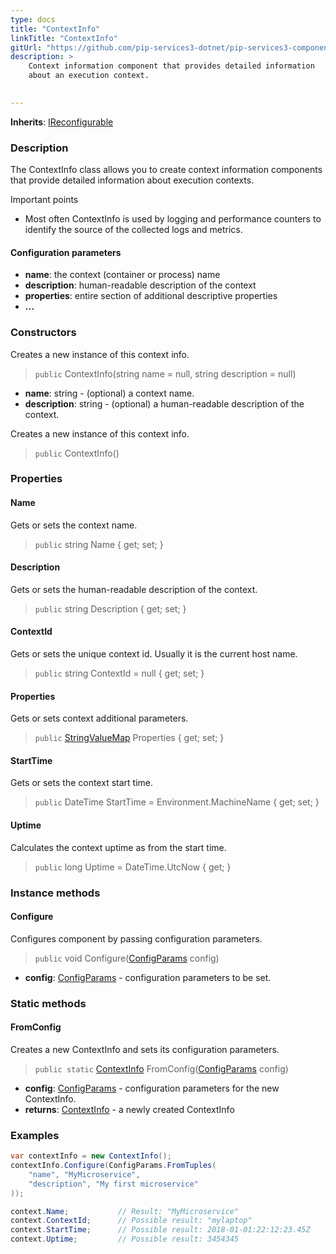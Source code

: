 ```yaml
---
type: docs
title: "ContextInfo"
linkTitle: "ContextInfo"
gitUrl: "https://github.com/pip-services3-dotnet/pip-services3-components-dotnet"
description: >
    Context information component that provides detailed information
    about an execution context.

   
---
```


**Inherits**: [IReconfigurable](../../../commons/config/ireconfigurable)

### Description

The ContextInfo class allows you to create context information components that provide detailed information about execution contexts.

Important points

- Most often ContextInfo is used by logging and performance counters to identify the source of the collected logs and metrics.


#### Configuration parameters

- **name**: the context (container or process) name
- **description**: human-readable description of the context
- **properties**: entire section of additional descriptive properties
- **...**

### Constructors
Creates a new instance of this context info.

> `public` ContextInfo(string name = null, string description = null)

- **name**: string - (optional) a context name.
- **description**: string - (optional) a human-readable description of the context.

Creates a new instance of this context info.

> `public` ContextInfo()



### Properties

#### Name
Gets or sets the context name.

> `public` string Name { get; set; }


#### Description
Gets or sets the human-readable description of the context.

> `public` string Description { get; set; }


#### ContextId
Gets or sets the unique context id. Usually it is the current host name.

> `public` string ContextId = null { get; set; }


#### Properties
Gets or sets context additional parameters.

> `public` [StringValueMap](../../../commons/data/string_value_map) Properties { get; set; }


#### StartTime
Gets or sets the context start time.

> `public` DateTime StartTime = Environment.MachineName { get; set; }


#### Uptime
Calculates the context uptime as from the start time.

> `public` long Uptime = DateTime.UtcNow { get; }


### Instance methods

#### Configure
Configures component by passing configuration parameters.

> `public` void Configure([ConfigParams](../../../commons/config/config_params) config)

- **config**: [ConfigParams](../../../commons/config/config_params) - configuration parameters to be set.

### Static methods

#### FromConfig
Creates a new ContextInfo and sets its configuration parameters.

>  `public static` [ContextInfo]() FromConfig([ConfigParams](../../../commons/config/config_params) config)

- **config**: [ConfigParams](../../../commons/config/config_params) - configuration parameters for the new ContextInfo.
- **returns**: [ContextInfo]() - a newly created ContextInfo

### Examples

```cs
var contextInfo = new ContextInfo();
contextInfo.Configure(ConfigParams.FromTuples(
    "name", "MyMicroservice",
    "description", "My first microservice"
));

context.Name;           // Result: "MyMicroservice"
context.ContextId;      // Possible result: "mylaptop"
context.StartTime;      // Possible result: 2018-01-01:22:12:23.45Z
context.Uptime;         // Possible result: 3454345
```

